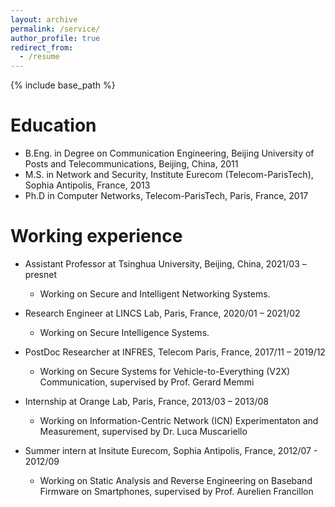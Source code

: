 ```yaml
---
layout: archive
permalink: /service/
author_profile: true
redirect_from:
  - /resume
---
```


{% include base_path %}

Education
======
* B.Eng. in Degree on Communication Engineering, Beijing University of Posts and Telecommunications, Beijing, China, 2011
* M.S. in Network and Security, Institute Eurecom (Telecom-ParisTech), Sophia Antipolis, France, 2013
* Ph.D in Computer Networks, Telecom-ParisTech, Paris, France, 2017

Working experience
======
* Assistant Professor at Tsinghua University, Beijing, China, 2021/03 – presnet 
  * Working on Secure and Intelligent Networking Systems.

* Research Engineer at LINCS Lab, Paris, France, 2020/01 – 2021/02 
  * Working on Secure Intelligence Systems.

* PostDoc Researcher at INFRES, Telecom Paris, France, 2017/11 – 2019/12 
  * Working on Secure Systems for Vehicle-to-Everything (V2X) Communication, supervised by Prof. Gerard Memmi

* Internship at Orange Lab, Paris, France, 2013/03 – 2013/08
  * Working on Information-Centric Network (ICN) Experimentaton and Measurement, supervised by Dr. Luca Muscariello

* Summer intern at Insitute Eurecom, Sophia Antipolis, France, 2012/07 - 2012/09
  * Working on Static Analysis and Reverse Engineering on Baseband Firmware on Smartphones, supervised by Prof. Aurelien Francillon
